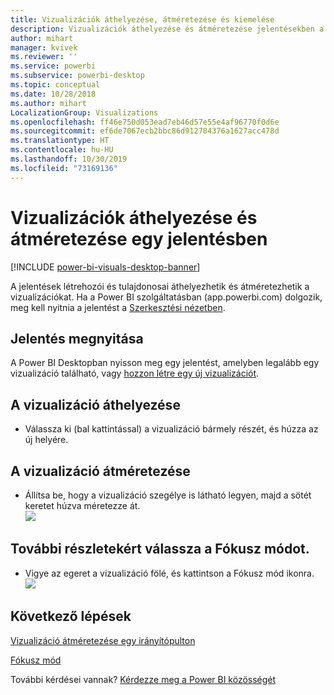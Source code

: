```yaml
---
title: Vizualizációk áthelyezése, átméretezése és kiemelése
description: Vizualizációk áthelyezése és átméretezése jelentésekben a Power BI szolgáltatásban és a Power BI Desktopban
author: mihart
manager: kvivek
ms.reviewer: ''
ms.service: powerbi
ms.subservice: powerbi-desktop
ms.topic: conceptual
ms.date: 10/28/2018
ms.author: mihart
LocalizationGroup: Visualizations
ms.openlocfilehash: ff46e750d053ead7eb46d57e55e4af96770f0d6e
ms.sourcegitcommit: ef6de7067ecb2bbc86d912784376a1627acc478d
ms.translationtype: HT
ms.contentlocale: hu-HU
ms.lasthandoff: 10/30/2019
ms.locfileid: "73169136"
---
```

# <a name="move-and-resize-a-visualization-in-a-report"></a>Vizualizációk áthelyezése és átméretezése egy jelentésben

[!INCLUDE [power-bi-visuals-desktop-banner](../includes/power-bi-visuals-desktop-banner.md)]

A jelentések létrehozói és tulajdonosai áthelyezhetik és átméretezhetik a vizualizációkat. Ha a Power BI szolgáltatásban (app.powerbi.com) dolgozik, meg kell nyitnia a jelentést a [Szerkesztési nézetben](../service-interact-with-a-report-in-editing-view.md). 

## <a name="open-the-report"></a>Jelentés megnyitása
A Power BI Desktopban nyisson meg egy jelentést, amelyben legalább egy vizualizáció található, vagy [hozzon létre egy új vizualizációt](power-bi-report-add-visualizations-i.md). 

## <a name="move-the-visualization"></a>A vizualizáció áthelyezése
* Válassza ki (bal kattintással) a vizualizáció bármely részét, és húzza az új helyére.

## <a name="resize-the-visualization"></a>A vizualizáció átméretezése
* Állítsa be, hogy a vizualizáció szegélye is látható legyen, majd a sötét keretet húzva méretezze át.  
  ![](media/power-bi-visualization-move-and-resize/untitled.gif)

## <a name="select-focus-mode-to-see-more-detail"></a>További részletekért válassza a Fókusz módot.
* Vigye az egeret a vizualizáció fölé, és kattintson a Fókusz mód ikonra.
  ![](media/power-bi-visualization-move-and-resize/pbi_popouticon.jpg)

## <a name="next-steps"></a>Következő lépések
[Vizualizáció átméretezése egy irányítópulton](../service-dashboard-edit-tile.md)  

[Fókusz mód](../consumer/end-user-focus.md)

További kérdései vannak? [Kérdezze meg a Power BI közösségét](http://community.powerbi.com/)